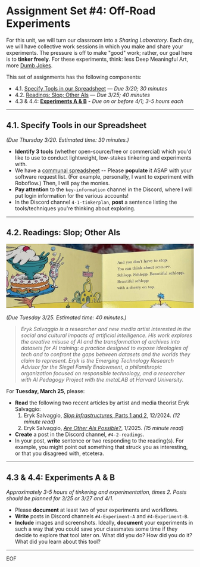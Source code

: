 # Assignment Set #4: Off-Road Experiments


For this unit, we will turn our classroom into a *Sharing Laboratory*. Each day, we will have collective work sessions in which you make and share your experiments. The pressure is off to make "good" work; rather, our goal here is to **tinker freely**. For these experiments, think: less Deep Meaningful Art, more [Dumb Jokes](https://www.nytimes.com/interactive/2023/07/10/style/ai-memes-jokes.html?smid=nytcore-ios-share&referringSource=articleShare).

This set of assignments has the following components:

* 4.1. [Specify Tools in our Spreadsheet](#41-specify-tools-in-our-spreadsheet) — *Due 3/20; 30 minutes*
* 4.2. [Readings: Slop; Other AIs](#42-readings-slop-other-ais) — *Due 3/25; 40 minutes*
* 4.3 & 4.4: [**Experiments A & B**](#43--44-experiments-a--b) - *Due on or before 4/1; 3-5 hours each*

---

## 4.1. Specify Tools in our Spreadsheet 

*(Due Thursday 3/20. Estimated time: 30 minutes.)* 

* **Identify 3 tools** (whether open-source/free or commercial) which you'd like to use to conduct lightweight, low-stakes tinkering and experiments with. 
* We have a [communal spreadsheet](https://docs.google.com/spreadsheets/d/1rxn_dvDwinS47S7C3V8fr0u2ssaF4chq3iz7P3CZm50/edit?usp=sharing) -- Please **populate** it ASAP with your software request list. (For example, personally, I want to experiment with Roboflow.) Then, I will pay the monies.
* **Pay attention** to the `key-information` channel in the Discord, where I will put login information for the various accounts!
* In the Discord channel `4-1-tinkerplan`, **post** a sentence listing the tools/techniques you're thinking about exploring. 

---

## 4.2. Readings: Slop; Other AIs

![schlopp.jpg](img/schlopp.jpg)

*(Due Tuesday 3/25. Estimated time: 40 minutes.)* 

> *Eryk Salvaggio is a researcher and new media artist interested in the social and cultural impacts of artificial intelligence. His work explores the creative misuse of AI and the transformation of archives into datasets for AI training: a practice designed to expose ideologies of tech and to confront the gaps between datasets and the worlds they claim to represent. Eryk is the Emerging Technology Research Advisor for the Siegel Family Endowment, a philanthropic organization focused on responsible technology, and a researcher with AI Pedagogy Project with the metaLAB at Harvard University.*

For **Tuesday, March 25**, please:

* **Read** the following two recent articles by artist and media theorist Eryk Salvaggio:
  1. Eryk Salvaggio, [*Slop Infrastructures*, Parts 1 and 2](https://mail.cyberneticforests.com/slop-infrastructures-1-2/), 12/2024. *(12 minute read)*
  2. Eryk Salvaggio, [*Are Other AIs Possible?*](https://mail.cyberneticforests.com/sp/), 1/2025. *(15 minute read)*
* **Create** a post in the Discord channel, `#4-2-readings`.
* In your post, **write** sentence or two responding to the reading(s). For example, you might point out something that struck you as interesting, or that you disagreed with, etcetera. 

---

## 4.3 & 4.4: Experiments A & B

*Approximately 3-5 hours of tinkering and experimentation, times 2. Posts should be planned for 3/25 or 3/27 and 4/1.*

* Please **document** at least two of your experiments and workflows. 
* **Write** posts in Discord channels `#4-Experiment-A` and `#4-Experiment-B`.  
* **Include** images and screenshots. Ideally, **document** your experiments in such a way that you could save your classmates some time if they decide to explore that tool later on. What did you do? How did you do it? What did you learn about this tool?

---

EOF